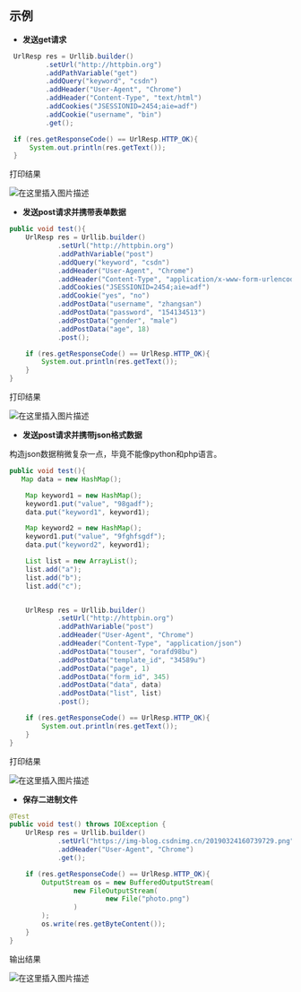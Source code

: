 ## 示例
* **发送get请求**
```java
 UrlResp res = Urllib.builder()
         .setUrl("http://httpbin.org")
         .addPathVariable("get")
         .addQuery("keyword", "csdn")
         .addHeader("User-Agent", "Chrome")
         .addHeader("Content-Type", "text/html")
         .addCookies("JSESSIONID=2454;aie=adf")
         .addCookie("username", "bin")
         .get();

 if (res.getResponseCode() == UrlResp.HTTP_OK){
     System.out.println(res.getText());
 }
```

打印结果

![在这里插入图片描述](https://img-blog.csdnimg.cn/20190324154819597.png?x-oss-process=image/watermark,type_ZmFuZ3poZW5naGVpdGk,shadow_10,text_aHR0cHM6Ly9ibG9nLmNzZG4ubmV0L3FxXzM3OTc3MTA2,size_16,color_FFFFFF,t_70)
* **发送post请求并携带表单数据**
```java
public void test(){
    UrlResp res = Urllib.builder()
            .setUrl("http://httpbin.org")
            .addPathVariable("post")
            .addQuery("keyword", "csdn")
            .addHeader("User-Agent", "Chrome")
            .addHeader("Content-Type", "application/x-www-form-urlencoded")
            .addCookies("JSESSIONID=2454;aie=adf")
            .addCookie("yes", "no")
            .addPostData("username", "zhangsan")
            .addPostData("password", "154134513")
            .addPostData("gender", "male")
            .addPostData("age", 18)
            .post();

    if (res.getResponseCode() == UrlResp.HTTP_OK){
        System.out.println(res.getText());
    }
}
```

打印结果

![在这里插入图片描述](https://img-blog.csdnimg.cn/2019032415564386.png?x-oss-process=image/watermark,type_ZmFuZ3poZW5naGVpdGk,shadow_10,text_aHR0cHM6Ly9ibG9nLmNzZG4ubmV0L3FxXzM3OTc3MTA2,size_16,color_FFFFFF,t_70)
* **发送post请求并携带json格式数据**

构造json数据稍微复杂一点，毕竟不能像python和php语言。

```java
public void test(){
   Map data = new HashMap();

    Map keyword1 = new HashMap();
    keyword1.put("value", "98gadf");
    data.put("keyword1", keyword1);

    Map keyword2 = new HashMap();
    keyword1.put("value", "9fghfsgdf");
    data.put("keyword2", keyword1);

    List list = new ArrayList();
    list.add("a");
    list.add("b");
    list.add("c");


    UrlResp res = Urllib.builder()
            .setUrl("http://httpbin.org")
            .addPathVariable("post")
            .addHeader("User-Agent", "Chrome")
            .addHeader("Content-Type", "application/json")
            .addPostData("touser", "orafd98bu")
            .addPostData("template_id", "34589u")
            .addPostData("page", 1)
            .addPostData("form_id", 345)
            .addPostData("data", data)
            .addPostData("list", list)
            .post();

    if (res.getResponseCode() == UrlResp.HTTP_OK){
        System.out.println(res.getText());
    }
}
```

打印结果

![在这里插入图片描述](https://img-blog.csdnimg.cn/20190324160739729.png?x-oss-process=image/watermark,type_ZmFuZ3poZW5naGVpdGk,shadow_10,text_aHR0cHM6Ly9ibG9nLmNzZG4ubmV0L3FxXzM3OTc3MTA2,size_16,color_FFFFFF,t_70)
* **保存二进制文件**
```java
@Test
public void test() throws IOException {
    UrlResp res = Urllib.builder()
            .setUrl("https://img-blog.csdnimg.cn/20190324160739729.png")
            .addHeader("User-Agent", "Chrome")
            .get();

    if (res.getResponseCode() == UrlResp.HTTP_OK){
        OutputStream os = new BufferedOutputStream(
                new FileOutputStream(
                        new File("photo.png")
                )
        );
        os.write(res.getByteContent());
    }
}
```

输出结果

![在这里插入图片描述](https://img-blog.csdnimg.cn/20190324161349462.png?x-oss-process=image/watermark,type_ZmFuZ3poZW5naGVpdGk,shadow_10,text_aHR0cHM6Ly9ibG9nLmNzZG4ubmV0L3FxXzM3OTc3MTA2,size_16,color_FFFFFF,t_70)
